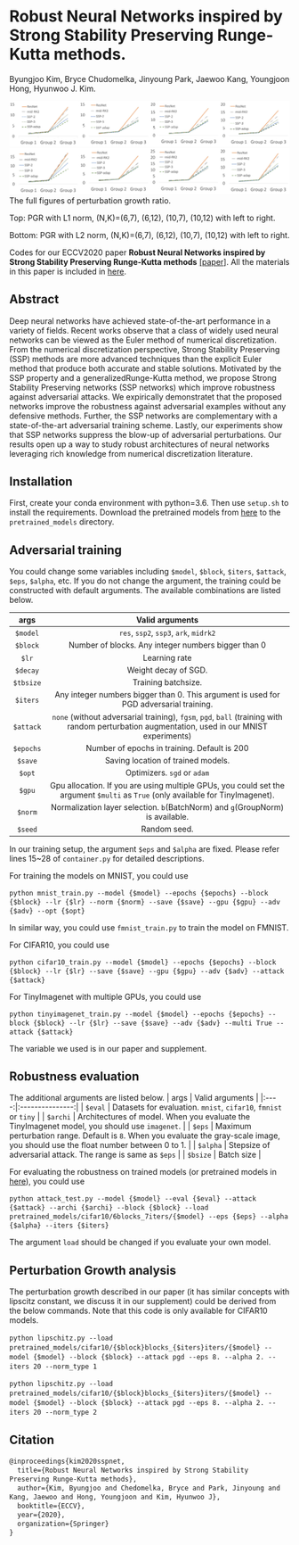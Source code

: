 # Robust Neural Networks inspired by Strong Stability Preserving Runge-Kutta methods.
Byungjoo Kim, Bryce Chudomelka, Jinyoung Park, Jaewoo Kang, Youngjoon Hong, Hyunwoo J. Kim.

![norm1](images/PGR_norm1.jpg)
![norm2](images/PGR_norm2.jpg)
The full figures of perturbation growth ratio.

Top: PGR with L1 norm, (N,K)=(6,7), (6,12), (10,7), (10,12) with left to right.

Bottom: PGR with L2 norm, (N,K)=(6,7), (6,12), (10,7), (10,12) with left to right.

Codes for our ECCV2020 paper **Robust Neural Networks inspired by Strong Stability Preserving Runge-Kutta
methods** [[paper]](https://www.ecva.net/papers/eccv_2020/papers_ECCV/papers/123540392.pdf). All the materials in this paper is included in
[here](https://drive.google.com/drive/folders/1tEDdRrA7fQtQYH6Hcc97t96lJI-pDFih?usp=sharing).

## Abstract
Deep neural networks have achieved state-of-the-art performance in a variety of fields.
Recent works observe that a class of widely used neural networks can be viewed as the Euler method of numerical discretization.
From the numerical discretization perspective, Strong Stability Preserving (SSP) methods are more advanced techniques than the explicit Euler method
that produce both accurate and stable solutions.
Motivated by the SSP property and a generalizedRunge-Kutta method, we propose Strong Stability Preserving networks (SSP networks) which improve
robustness against adversarial attacks.
We expirically demonstratet that the proposed networks improve the robustness against adversarial examples without any defensive methods.
Further, the SSP networks are complementary with a state-of-the-art adversarial training scheme.
Lastly, our experiments show that SSP networks suppress the blow-up of adversarial perturbations.
Our results open up a way to study robust architectures of neural networks leveraging rich knowledge from numerical discretization literature.

## Installation
First, create your conda environment with python=3.6.
Then use `setup.sh` to install the requirements.
Download the pretrained models from [here](https://drive.google.com/drive/folders/1tEDdRrA7fQtQYH6Hcc97t96lJI-pDFih?usp=sharing) to the
`pretrained_models` directory.

## Adversarial training
You could change some variables including `$model`, `$block`, `$iters`, `$attack`, `$eps`, `$alpha`, etc.
If you do not change the argument, the training could be constructed with default arguments.
The available combinations are listed below.

| args | Valid arguments |
|:----:|:---------------:|
| `$model` | `res`, `ssp2`, `ssp3`, `ark`, `midrk2` |
| `$block` | Number of blocks. Any integer numbers bigger than 0 |
| `$lr` | Learning rate |
| `$decay` | Weight decay of SGD. |
| `$tbsize` | Training batchsize. |
| `$iters` | Any integer numbers bigger than 0. This argument is used for PGD adversarial training. |
| `$attack` | `none` (without adversarial training), `fgsm`, `pgd`, `ball` (training with random perturbation augmentation, used in our MNIST experiments) |
| `$epochs` | Number of epochs in training. Default is 200 |
| `$save` | Saving location of trained models. |
| `$opt` | Optimizers. `sgd` or `adam` |
| `$gpu` | Gpu allocation. If you are using multiple GPUs, you could set the argument `$multi` as `True` (only available for TinyImagenet). |
| `$norm` | Normalization layer selection. `b`(BatchNorm) and `g`(GroupNorm) is available. |
| `$seed` | Random seed. |

In our training setup, the argument `$eps` and `$alpha` are fixed. Please refer lines 15~28 of `container.py` for detailed descriptions.

For training the models on MNIST, you could use
```
python mnist_train.py --model {$model} --epochs {$epochs} --block {$block} --lr {$lr} --norm {$norm} --save {$save} --gpu {$gpu} --adv {$adv} --opt {$opt}
```
In similar way, you could use `fmnist_train.py` to train the model on FMNIST.

For CIFAR10, you could use
```
python cifar10_train.py --model {$model} --epochs {$epochs} --block {$block} --lr {$lr} --save {$save} --gpu {$gpu} --adv {$adv} --attack {$attack}
```

For TinyImagenet with multiple GPUs, you could use
```
python tinyimagenet_train.py --model {$model} --epochs {$epochs} --block {$block} --lr {$lr} --save {$save} --adv {$adv} --multi True --attack {$attack}
```
The variable we used is in our paper and supplement.


## Robustness evaluation
The additional arguments are listed below.
| args | Valid arguments |
|:----:|:---------------:|
| `$eval` | Datasets for evaluation. `mnist`, `cifar10`, `fmnist` or `tiny` |
| `$archi` | Architectures of model. When you evaluate the TinyImagenet model, you should use `imagenet`. |
| `$eps` | Maximum perturbation range. Default is `8`. When you evaluate the gray-scale image, you should use the float number between 0 to 1. |
| `$alpha` | Stepsize of adversarial attack. The range is same as `$eps` |
| `$bsize` | Batch size |

For evaluating the robustness on trained models (or pretrained models in [here](https://drive.google.com/drive/folders/1tEDdRrA7fQtQYH6Hcc97t96lJI-pDFih?usp=sharing)),
you could use
```
python attack_test.py --model {$model} --eval {$eval} --attack {$attack} --archi {$archi} --block {$block} --load pretrained_models/cifar10/6blocks_7iters/{$model} --eps {$eps} --alpha {$alpha} --iters {$iters}
```
The argument `load` should be changed if you evaluate your own model.

## Perturbation Growth analysis
The perturbation growth described in our paper (it has similar concepts with lipscitz constant, we discuss it in our supplement) could be derived from
the below commands. Note that this code is only available for CIFAR10 models.

```python lipschitz.py --load pretrained_models/cifar10/{$block}blocks_{$iters}iters/{$model} --model {$model} --block {$block} --attack pgd --eps 8. --alpha 2. --iters 20 --norm_type 1```

```python lipschitz.py --load pretrained_models/cifar10/{$block}blocks_{$iters}iters/{$model} --model {$model} --block {$block} --attack pgd --eps 8. --alpha 2. --iters 20 --norm_type 2```

## Citation
```
@inproceedings{kim2020sspnet,
  title={Robust Neural Networks inspired by Strong Stability Preserving Runge-Kutta methods},
  author={Kim, Byungjoo and Chedomelka, Bryce and Park, Jinyoung and Kang, Jaewoo and Hong, Youngjoon and Kim, Hyunwoo J},
  booktitle={ECCV},
  year={2020},
  organization={Springer}
}
```
